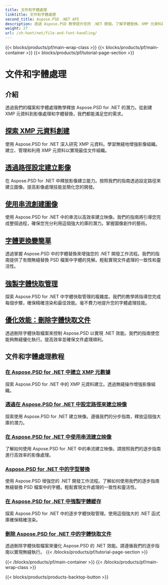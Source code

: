 ```yaml
---
title: 文件和字體處理
linktitle: 文件和字體處理
second_title: Aspose.PSD .NET API
description: 透過 Aspose.PSD 教學提升您的 .NET 開發。了解字體替換、XMP 元資料建立和快取管理，以實現最佳工作流程效率。
weight: 27
url: /zh-hant/net/file-and-font-handling/
---
```


{{< blocks/products/pf/main-wrap-class >}}
{{< blocks/products/pf/main-container >}}
{{< blocks/products/pf/tutorial-page-section >}}

# 文件和字體處理

## 介紹

透過我們的檔案和字體處理教學釋放 Aspose.PSD for .NET 的潛力。從創建 XMP 元資料到影像處理和字體替換，我們都能滿足您的需求。

## [探索 XMP 元資料創建](./create-xmp-metadata/)
使用 Aspose.PSD for .NET 深入研究 XMP 元資料。學習無縫地增強影像組織。建立、管理和利用 XMP 元資料以實現最佳文件組織。

## [透過路徑設定建立影像](./create-images-setting-path/)
在 Aspose.PSD for .NET 中釋放影像建立能力。按照我們的指南透過設定路徑來建立圖像。提高影像處理技能並簡化您的開發。

## [使用串流創建圖像](./create-images-using-stream/)
使用 Aspose.PSD for .NET 中的串流以高效率建立映像。我們的指南將引導您完成整個過程，確保您充分利用這個強大的庫的潛力。掌握圖像創作的藝術。

## [字體更換變簡單](./font-replacement/)
透過掌握 Aspose.PSD 中的字體替換來增強您的 .NET 開發工作流程。我們的指南提供了有關無縫替換 PSD 檔案中字體的見解。輕鬆實現文件處理的一致性和靈活性。

## [強製字體快取管理](./force-font-cache/)
探索 Aspose.PSD for .NET 中字體快取管理的複雜度。我們的教學將指導您完成每個步驟，確保精確渲染和最佳效能。毫不費力地提升您的字體處理技能。

## [優化效能：刪除字體快取文件](./remove-font-cache-files/)
透過刪除字體快取檔案來控制 Aspose.PSD 以實現 .NET 效能。我們的指南使您能夠無縫優化執行。提高效率並確保文件處理順利。

## 文件和字體處理教程
### [在 Aspose.PSD for .NET 中建立 XMP 元數據](./create-xmp-metadata/)
探索 Aspose.PSD for .NET 中的 XMP 元資料建立。透過無縫操作增強影像組織。
### [透過在 Aspose.PSD for .NET 中設定路徑來建立映像](./create-images-setting-path/)
探索使用 Aspose.PSD for .NET 建立映像。遵循我們的分步指南，釋放這個強大庫的潛力。
### [在 Aspose.PSD for .NET 中使用串流建立映像](./create-images-using-stream/)
了解如何使用 Aspose.PSD for .NET 中的串流建立映像。請按照我們的逐步指南進行高效率的影像處理。
### [Aspose.PSD for .NET 中的字型替換](./font-replacement/)
使用 Aspose.PSD 增強您的 .NET 開發工作流程。了解如何使用我們的逐步指南無縫替換 PSD 檔案中的字體。輕鬆實現文件處理的一致性和靈活性。
### [在 Aspose.PSD for .NET 中強製字體緩存](./force-font-cache/)
探索 Aspose.PSD for .NET 中的逐步字體快取管理。使用這個強大的 .NET 函式庫確保精確渲染。 
### [刪除 Aspose.PSD for .NET 中的字體快取文件](./remove-font-cache-files/)
透過刪除字體快取檔案來優化 Aspose.PSD 的 .NET 效能。請遵循我們的逐步指南以實現無縫執行。
{{< /blocks/products/pf/tutorial-page-section >}}

{{< /blocks/products/pf/main-container >}}
{{< /blocks/products/pf/main-wrap-class >}}

{{< blocks/products/products-backtop-button >}}

